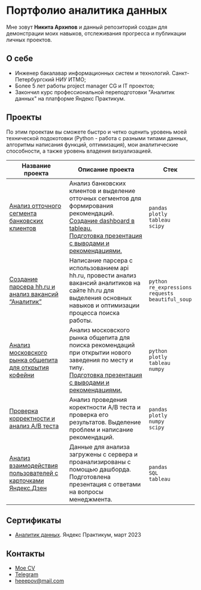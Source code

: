 # Портфолио аналитика данных
Мне зовут **Никита Архипов** и данный репозиторий создан для демонстрации моих навыков, отслеживания прогресса и публикации личных проектов.

## О себе

- Инженер бакалавар информационных систем и технологий. Санкт-Петербургский НИУ ИТМО;
- Более 5 лет работы project manager CG и IT проектов;
- Закончил курс профессиональной переподготовки "Аналитик данных" на платформе Яндекс Практикум.

## Проекты

По этим проектам вы сможете быстро и четко оценить уровень моей технической подокотовки (Python - работа с разными типами данных, алгоритмы написания функций, оптимизация), мои аналитические способности, а также уровень владения визуализацией.

|Название проекта|Описание проекта|Стек|
|----------|----------|----------|
|[Анализ отточного сегмента банковских клиентов](https://nbviewer.org/github/heepov/analyst_portfolio/blob/4e589f6cc4b16ef98e651cac289ef4b5223f18fc/bank/bank_main.ipynb)|Анализ банковских клиентов и выделение отточных сегментов для формирования рекомендаций.</br>[Создание dashboard в tableau.](https://public.tableau.com/views/final_project_16769750065530/Dashboard1?:language=en-US&:display_count=n&:origin=viz_share_link)</br>[Подготовка презентация с выводами и рекомендациями.](https://disk.yandex.ru/i/uMuxsjAy5SBizQ)|`pandas`</br>`plotly`</br>`tableau`</br>`scipy`|
|[Создание парсера hh.ru и анализ вакансий “Аналитик”](https://nbviewer.org/github/heepov/analyst_portfolio/blob/42c2e6765ab8d90e04c91407f93e1ed8acf462ab/hh_parcer/parcer_hh.ipynb)|Написание парсера с использованием api hh.ru, провести анализ вакансий аналитиков на сайте hh.ru для выделения основных навыков и оптимизации процесса поиска работы.|`python`</br>`re_expressions`</br>`requests`</br>`beautiful_soup`|
|[Анализ московского рынка общепита для открытия кофейни](https://nbviewer.org/github/heepov/analyst_portfolio/blob/4e3816287d3ee410a5a4a7fb8242cec62860e7ae/cafe/cafe.ipynb)|Анализ московского рынка общепита для поиска рекомендаций при открытии нового заведения по месту и типу.</br>[Подготовка презентация с выводами и рекомендациями.](https://disk.yandex.ru/i/yF1rX8KEr4lQ9w)|`python`</br>`plotly`</br>`tableau`</br>`numpy`|
|[Проверка корректности и анализ А/В теста](https://nbviewer.org/github/heepov/analyst_portfolio/blob/96aee44b9d7b42ea8600a369821f9cb8d3cbf170/ab_test/ab.ipynb)|Анализ проведения коректности А/В теста и проверка его результатов. Выделение проблем и написание рекомендаций.|`pandas`</br>`plotly`</br>`numpy`</br>`scipy`|
|[Анализ взаимодействия пользователей с карточками Яндекс.Дзен](https://public.tableau.com/views/project_009/Dashboard1?:language=en-US&:display_count=n&:origin=viz_share_link)|Данные для анализа загружены с сервера и проанализированы с помощью дашборда. Подготовлена презентация с ответами на вопросы менеджмента.|`pandas`</br>`SQL`</br>`tableau`|

## Сертификаты
- [Аналитик данных](https://). Яндекс Практикум, март 2023

## Контакты
- [Мое CV](https://)
- [Telegram](https://t.me/heepov)
- [heeepov@mail.com](mailto:heeepov@mail.com)
